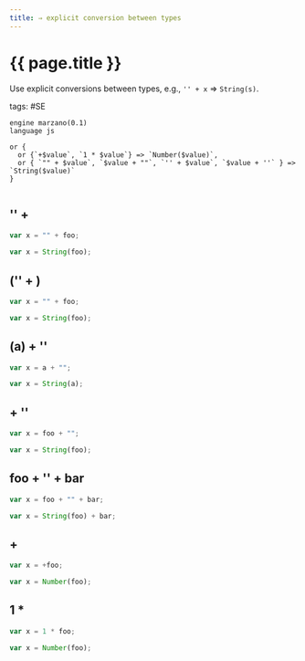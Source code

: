 ```yaml
---
title: ⇒ explicit conversion between types
---
```


# {{ page.title }}

Use explicit conversions between types, e.g., `'' + x` => `String(s)`.

tags: #SE

```grit
engine marzano(0.1)
language js

or {
  or {`+$value`, `1 * $value`} => `Number($value)`,
  or { `"" + $value`, `$value + ""`, `'' + $value`, `$value + ''` } => `String($value)`
}
```

```

```

## '' +

```javascript
var x = "" + foo;
```

```typescript
var x = String(foo);
```

## ('' + )

```javascript
var x = "" + foo;
```

```typescript
var x = String(foo);
```

## (a) + ''

```javascript
var x = a + "";
```

```typescript
var x = String(a);
```

## + ''

```javascript
var x = foo + "";
```

```typescript
var x = String(foo);
```

## foo + '' + bar

```javascript
var x = foo + "" + bar;
```

```typescript
var x = String(foo) + bar;
```

## +

```javascript
var x = +foo;
```

```typescript
var x = Number(foo);
```

## 1 \*

```javascript
var x = 1 * foo;
```

```typescript
var x = Number(foo);
```
